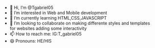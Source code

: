 - 👋 Hi, I’m @Tgabriel05
- 👀 I’m interested in Web and Mobile development
- 🌱 I’m currently learning HTML,CSS,JAVASCRIPT
- 💞️ I’m looking to collaborate on making differente styles and templates for websites adding some interactivity
- 📫 How to reach me: IG:T_gabriel05
- 😄 Pronouns: HE/HIS

<!---
Tgabriel05/Tgabriel05 is a ✨ special ✨ repository because its `README.md` (this file) appears on your GitHub profile.
You can click the Preview link to take a look at your changes.
--->
